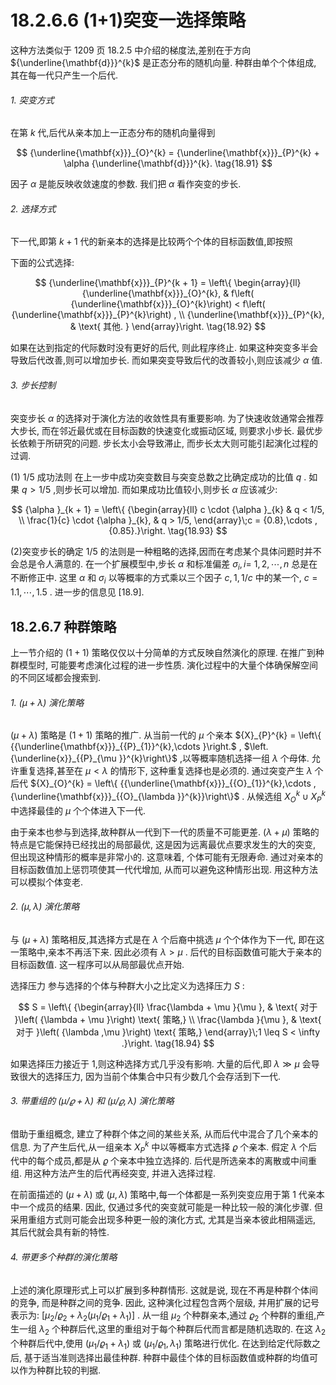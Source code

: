 # 18.2.6.6 (1+1)突变一选择策略

这种方法类似于 1209 页 18.2.5 中介绍的梯度法,差别在于方向 ${\underline{\mathbf{d}}}^{k}$ 是正态分布的随机向量. 种群由单个个体组成, 其在每一代只产生一个后代.

###### 1. 突变方式

在第 $k$ 代,后代从亲本加上一正态分布的随机向量得到

$$
{\underline{\mathbf{x}}}_{O}^{k} = {\underline{\mathbf{x}}}_{P}^{k} + \alpha {\underline{\mathbf{d}}}^{k}. \tag{18.91}
$$

因子 $\alpha$ 是能反映收敛速度的参数. 我们把 $\alpha$ 看作突变的步长.

###### 2. 选择方式

下一代,即第 $k + 1$ 代的新亲本的选择是比较两个个体的目标函数值,即按照

下面的公式选择:

$$
{\underline{\mathbf{x}}}_{P}^{k + 1} = \left\{  \begin{array}{ll} {\underline{\mathbf{x}}}_{O}^{k}, & f\left( {\underline{\mathbf{x}}}_{O}^{k}\right)  < f\left( {\underline{\mathbf{x}}}_{P}^{k}\right) , \\  {\underline{\mathbf{x}}}_{P}^{k}, & \text{ 其他. } \end{array}\right.  \tag{18.92}
$$

如果在达到指定的代际数时没有更好的后代, 则此程序终止. 如果这种突变多半会导致后代改善,则可以增加步长. 而如果突变导致后代的改善较小,则应该减少 $\alpha$ 值.

###### 3. 步长控制

突变步长 $\alpha$ 的选择对于演化方法的收敛性具有重要影响. 为了快速收敛通常会推荐大步长, 而在邻近最优或在目标函数的快速变化或振动区域, 则要求小步长. 最优步长依赖于所研究的问题. 步长太小会导致滞止, 而步长太大则可能引起演化过程的过调.

(1) 1/5 成功法则 在上一步中成功突变数目与突变总数之比确定成功的比值 $q$ . 如果 $q > 1/5$ ,则步长可以增加. 而如果成功比值较小,则步长 $\alpha$ 应该减少:

$$
{\alpha }_{k + 1} = \left\{  {\begin{array}{ll} c \cdot  {\alpha }_{k} & q < 1/5, \\  \frac{1}{c} \cdot  {\alpha }_{k}, & q > 1/5, \end{array}\;c = {0.8},\cdots ,{0.85}.}\right.  \tag{18.93}
$$

(2)突变步长的确定 1/5 的法则是一种粗略的选择,因而在考虑某个具体问题时并不会总是令人满意的. 在一个扩展模型中,步长 $\alpha$ 和标准偏差 ${\sigma }_{i}, i =$ $1,2,\cdots , n$ 总是在不断修正中. 这里 $\alpha$ 和 ${\sigma }_{i}$ 以等概率的方式乘以三个因子 $c,1,1/c$ 中的某一个, $c = {1.1},\cdots ,{1.5}$ . 进一步的信息见 [18.9].

## 18.2.6.7 种群策略

上一节介绍的 $\left( {1 + 1}\right)$ 策略仅仅以十分简单的方式反映自然演化的原理. 在推广到种群模型时, 可能要考虑演化过程的进一步性质. 演化过程中的大量个体确保解空间的不同区域都会搜索到.

###### 1. $\left( {\mu  + \lambda }\right)$ 演化策略

$\left( {\mu  + \lambda }\right)$ 策略是 $\left( {1 + 1}\right)$ 策略的推广. 从当前一代的 $\mu$ 个亲本 ${X}_{P}^{k} = \left\{  {{\underline{\mathbf{x}}}_{{P}_{1}}^{k},\cdots }\right.$ , $\left. {\underline{x}}_{{P}_{\mu }}^{k}\right\}$ ,以等概率随机选择一组 $\lambda$ 个母体. 允许重复选择,甚至在 $\mu  < \lambda$ 的情形下, 这种重复选择也是必须的. 通过突变产生 $\lambda$ 个后代 ${X}_{O}^{k} = \left\{  {{\underline{\mathbf{x}}}_{{O}_{1}}^{k},\cdots ,{\underline{\mathbf{x}}}_{{O}_{\lambda }}^{k}}\right\}$ . 从候选组 ${X}_{O}^{k} \cup  {X}_{P}^{k}$ 中选择最佳的 $\mu$ 个个体进入下一代.

由于亲本也参与到选择,故种群从一代到下一代的质量不可能更差. $\left( {\lambda  + \mu }\right)$ 策略的特点是它能保持已经找出的局部最优, 这是因为远离最优点要求发生的大的突变, 但出现这种情形的概率是非常小的. 这意味着, 个体可能有无限寿命. 通过对亲本的目标函数值加上惩罚项使其一代代增加, 从而可以避免这种情形出现. 用这种方法可以模拟个体变老.

###### 2. $\left( {\mu ,\lambda }\right)$ 演化策略

与 $\left( {\mu  + \lambda }\right)$ 策略相反,其选择方式是在 $\lambda$ 个后裔中挑选 $\mu$ 个个体作为下一代, 即在这一策略中,亲本不再活下来. 因此必须有 $\lambda  > \mu$ . 后代的目标函数值可能大于亲本的目标函数值. 这一程序可以从局部最优点开始.

选择压力 参与选择的个体与种群大小之比定义为选择压力 $S$ :

$$
S = \left\{  {\begin{array}{ll} \frac{\lambda  + \mu }{\mu }, & \text{ 对于 }\left( {\lambda  + \mu }\right) \text{ 策略,} \\  \frac{\lambda }{\mu }, & \text{ 对于 }\left( {\lambda ,\mu }\right) \text{ 策略,} \end{array}\;1 \leq  S < \infty .}\right.  \tag{18.94}
$$

如果选择压力接近于 1,则这种选择方式几乎没有影响. 大量的后代,即 $\lambda  \gg  \mu$ 会导致很大的选择压力, 因为当前个体集合中只有少数几个会存活到下一代.

###### 3. 带重组的 $\left( {\mu /\varrho  + \lambda }\right)$ 和 $\left( {\mu /\varrho ,\lambda }\right)$ 演化策略

借助于重组概念, 建立了种群个体之间的某些关系, 从而后代中混合了几个亲本的信息. 为了产生后代,从一组亲本 ${X}_{P}^{k}$ 中以等概率方式选择 $\varrho$ 个亲本. 假定 $\lambda$ 个后代中的每个成员,都是从 $\varrho$ 个亲本中独立选择的. 后代是所选亲本的离散或中间重组. 用这种方法产生的后代再经突变, 并进入选择过程.

在前面描述的 $\left( {\mu  + \lambda }\right)$ 或 $\left( {\mu ,\lambda }\right)$ 策略中,每一个体都是一系列突变应用于第 1 代亲本中一个成员的结果. 因此, 仅通过多代的突变就可能是一种比较一般的演化步骤. 但采用重组方式则可能会出现多种更一般的演化方式, 尤其是当亲本彼此相隔遥远, 其后代就会具有新的特性.

###### 4. 带更多个种群的演化策略

上述的演化原理形式上可以扩展到多种群情形. 这就是说, 现在不再是种群个体间的竞争, 而是种群之间的竞争. 因此, 这种演化过程包含两个层级, 并用扩展的记号表示为: $\left\lbrack  {{\mu }_{2}/{\varrho }_{2} + {\lambda }_{2}\left( {{\mu }_{1}/{\varrho }_{1} + {\lambda }_{1}}\right) }\right\rbrack$ . 从一组 ${\mu }_{2}$ 个种群亲本,通过 ${\varrho }_{2}$ 个种群的重组,产生一组 ${\lambda }_{2}$ 个种群后代,这里的重组对于每个种群后代而言都是随机选取的. 在这 ${\lambda }_{2}$ 个种群后代中,使用 $\left( {{\mu }_{1}/{\varrho }_{1} + {\lambda }_{1}}\right)$ 或 $\left( {{\mu }_{1}/{\varrho }_{1},{\lambda }_{1}}\right)$ 策略进行优化. 在达到给定代际数之后, 基于适当准则选择出最佳种群. 种群中最佳个体的目标函数值或种群的均值可以作为种群比较的判据.
